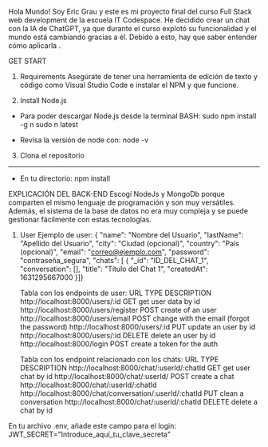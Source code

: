Hola Mundo! Soy Eric Grau y este es mi proyecto final del curso Full Stack web development de la escuela IT Codespace. He decidido crear un chat con la IA de ChatGPT, ya que durante el curso explotó su funcionalidad y el mundo está cambiando gracias a él. Debido a esto, hay que saber entender cómo aplicarla .

GET START

1. Requirements
   Asegúrate de tener una herramienta de edición de texto y código como Visual Studio Code e instalar el NPM y que funcione.

2. Install
   Node.js

- Para poder descargar Node.js desde la terminal BASH:
  sudo npm install -g n
  sudo n latest

- Revisa la versión de node con:
  node -v

3. Clona el repositorio

---

- En tu directorio:
  npm install

EXPLICACIÓN DEL BACK-END
Escogí NodeJs y MongoDb porque comparten el mismo lenguaje de programación y son muy versátiles. Además, el sistema de la base de datos no era muy compleja y se puede gestionar fácilmente con estas tecnologías.

1. User
   Ejemplo de user:
   {
   "name": "Nombre del Usuario",
   "lastName": "Apellido del Usuario",
   "city": "Ciudad (opcional)",
   "country": "País (opcional)",
   "email": "correo@ejemplo.com",
   "password": "contraseña_segura",
   "chats": [
   {
   "\_id": "ID_DEL_CHAT_1",
   "conversation": [],
   "title": "Título del Chat 1",
   "createdAt": 1631295667000
   }]}

   Tabla con los endpoints de user:
   URL TYPE DESCRIPTION
   http://localhost:8000/users/:id GET get user data by id
   http://localhost:8000/users/register POST create of an user
   http://localhost:8000/users/email POST change with the email (forgot the password)
   http://localhost:8000/users/:id PUT update an user by id
   http://localhost:8000/users/:id DELETE delete an user by id
   http://localhost:8000/login POST create a token for the auth

   Tabla con los endpoint relacionado con los chats:
   URL TYPE DESCRIPTION
   http://localhost:8000/chat/:userId/:chatId GET get user chat by id
   http://localhost:8000/chat/:userId/ POST create a chat
   http://localhost:8000/chat/:userId/:chatId
   http://localhost:8000/chat/conversation/:userId/:chatId PUT clean a conversation
   http://localhost:8000/chat/:userId/:chatId DELETE delete a chat by id

En tu archivo .env, añade este campo para el login:
JWT_SECRET="Introduce_aquí_tu_clave_secreta"
